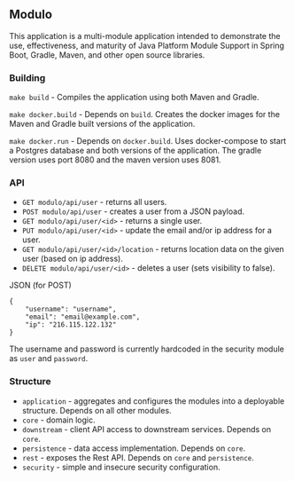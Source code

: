 ## Modulo
This application is a multi-module application intended to demonstrate the use,
effectiveness, and maturity of Java Platform Module Support in Spring Boot,
Gradle, Maven, and other open source libraries.

### Building
`make build` - Compiles the application using both Maven and Gradle.

`make docker.build` - Depends on `build`. Creates the docker images for the Maven
and Gradle built versions of the application.

`make docker.run` - Depends on `docker.build`. Uses docker-compose to start a
Postgres database and both versions of the application. The gradle version uses
port 8080 and the maven version uses 8081.

### API
- `GET modulo/api/user` - returns all users.
- `POST modulo/api/user` - creates a user from a JSON payload.
- `GET modulo/api/user/<id>` - returns a single user.
- `PUT modulo/api/user/<id>` - update the email and/or ip address for a user.
- `GET modulo/api/user/<id>/location` - returns location data on the given user
(based on ip address).
- `DELETE modulo/api/user/<id>` - deletes a user (sets visibility to false).

JSON (for POST)
```
{
    "username": "username",
    "email": "email@example.com",
    "ip": "216.115.122.132"
}
```
The username and password is currently hardcoded in the security module as `user`
and `password`.

### Structure
- `application` - aggregates and configures the modules into a deployable structure. Depends on all other modules.
- `core` - domain logic.
- `downstream` - client API access to downstream services. Depends on `core`.
- `persistence` - data access implementation. Depends on `core`.
- `rest` - exposes the Rest API. Depends on `core` and `persistence`.
- `security` - simple and insecure security configuration.